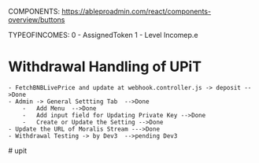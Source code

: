 COMPONENTS: https://ableproadmin.com/react/components-overview/buttons

TYPEOFINCOMES:
0 - AssignedToken
1 - Level Incomep.e
# Withdrawal Handling of UPiT

    - FetchBNBLivePrice and update at webhook.controller.js -> deposit -->Done
    - Admin -> General Settting Tab  -->Done
        -   Add Menu  -->Done
        -   Add input field for Updating Private Key -->Done
        -   Create or Update the Setting -->Done
    - Update the URL of Moralis Stream --->Done
    - Withdrawal Testing -> by Dev3  -->pending Dev3

#   u p i t  
 